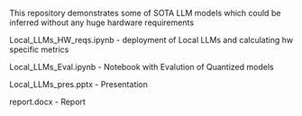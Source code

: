 This repository demonstrates some of SOTA LLM models which could be inferred without any huge hardware requirements

Local_LLMs_HW_reqs.ipynb - deployment of Local LLMs and calculating hw specific metrics

Local_LLMs_Eval.ipynb - Notebook with Evalution of Quantized models

Local_LLMs_pres.pptx - Presentation

report.docx - Report
